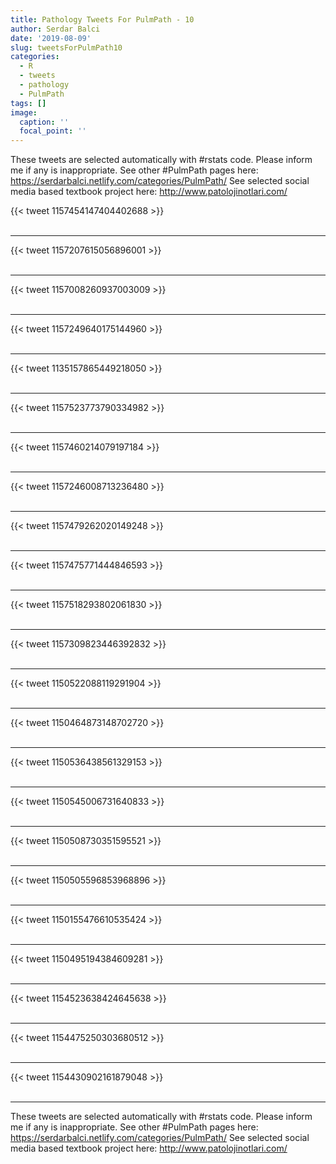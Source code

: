 ```yaml
---
title: Pathology Tweets For PulmPath - 10
author: Serdar Balci
date: '2019-08-09'
slug: tweetsForPulmPath10
categories:
  - R
  - tweets
  - pathology
  - PulmPath
tags: []
image:
  caption: ''
  focal_point: ''
---
```



These tweets are selected automatically with #rstats code. Please inform me if any is inappropriate.
See other #PulmPath pages here: https://serdarbalci.netlify.com/categories/PulmPath/ 
See selected social media based textbook project here: http://www.patolojinotlari.com/

{{< tweet 1157454147404402688 >}}
<br>
<br>
<hr>
{{< tweet 1157207615056896001 >}}
<br>
<br>
<hr>
{{< tweet 1157008260937003009 >}}
<br>
<br>
<hr>
{{< tweet 1157249640175144960 >}}
<br>
<br>
<hr>
{{< tweet 1135157865449218050 >}}
<br>
<br>
<hr>
{{< tweet 1157523773790334982 >}}
<br>
<br>
<hr>
{{< tweet 1157460214079197184 >}}
<br>
<br>
<hr>
{{< tweet 1157246008713236480 >}}
<br>
<br>
<hr>
{{< tweet 1157479262020149248 >}}
<br>
<br>
<hr>
{{< tweet 1157475771444846593 >}}
<br>
<br>
<hr>
{{< tweet 1157518293802061830 >}}
<br>
<br>
<hr>
{{< tweet 1157309823446392832 >}}
<br>
<br>
<hr>
{{< tweet 1150522088119291904 >}}
<br>
<br>
<hr>
{{< tweet 1150464873148702720 >}}
<br>
<br>
<hr>
{{< tweet 1150536438561329153 >}}
<br>
<br>
<hr>
{{< tweet 1150545006731640833 >}}
<br>
<br>
<hr>
{{< tweet 1150508730351595521 >}}
<br>
<br>
<hr>
{{< tweet 1150505596853968896 >}}
<br>
<br>
<hr>
{{< tweet 1150155476610535424 >}}
<br>
<br>
<hr>
{{< tweet 1150495194384609281 >}}
<br>
<br>
<hr>
{{< tweet 1154523638424645638 >}}
<br>
<br>
<hr>
{{< tweet 1154475250303680512 >}}
<br>
<br>
<hr>
{{< tweet 1154430902161879048 >}}
<br>
<br>
<hr>


These tweets are selected automatically with #rstats code. Please inform me if any is inappropriate.
See other #PulmPath pages here: https://serdarbalci.netlify.com/categories/PulmPath/ 
See selected social media based textbook project here: http://www.patolojinotlari.com/
